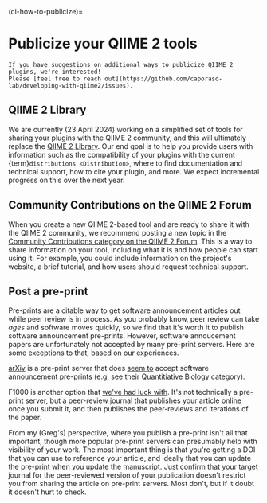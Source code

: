 (ci-how-to-publicize)=
# Publicize your QIIME 2 tools

```{note}
If you have suggestions on additional ways to publicize QIIME 2 plugins, we're interested!
Please [feel free to reach out](https://github.com/caporaso-lab/developing-with-qiime2/issues).
```

## QIIME 2 Library
We are currently (23 April 2024) working on a simplified set of tools for sharing your plugins with the QIIME 2 community, and this will ultimately replace the [QIIME 2 Library](https://library.qiime2.org).
Our end goal is to help you provide users with information such as the compatibility of your plugins with the current {term}`distributions <Distribution>`, where to find documentation and technical support, how to cite your plugin, and more.
We expect incremental progress on this over the next year.

## Community Contributions on the QIIME 2 Forum

When you create a new QIIME 2-based tool and are ready to share it with the QIIME 2 community, we recommend posting a new topic in the [Community Contributions category on the QIIME 2 Forum](https://forum.qiime2.org/c/community-contributions/15).
This is a way to share information on your tool, including what it is and how people can start using it.
For example, you could include information on the project's website, a brief tutorial, and how users should request technical support.

## Post a pre-print

Pre-prints are a citable way to get software announcement articles out while peer review is in process.
As you probably know, peer review can take *ages* and software moves quickly, so we find that it's worth it to publish software announcement pre-prints.
However, software annoucement papers are unfortunately not accepted by many pre-print servers.
Here are some exceptions to that, based on our experiences.

[arXiv](https://arxiv.org/) is a pre-print server that does [seem to](https://arxiv.org/abs/2305.11198) accept software announcement pre-prints (e.g, see their [Quantitiative Biology](https://arxiv.org/archive/q-bio) category).

F1000 is another option that [we've had luck with](https://f1000research.com/articles/9-657).
It's not technically a pre-print server, but a peer-review journal that publishes your article online once you submit it, and then publishes the peer-reviews and iterations of the paper.

From my (Greg's) perspective, where you publish a pre-print isn't all that important, though more popular pre-print servers can presumably help with visibility of your work.
The most important thing is that you're getting a DOI that you can use to reference your article, and ideally that you can update the pre-print when you update the manuscript.
Just confirm that your target journal for the peer-reviewed version of your publication doesn't restrict you from sharing the article on pre-print servers.
Most don't, but if it doubt it doesn't hurt to check.



